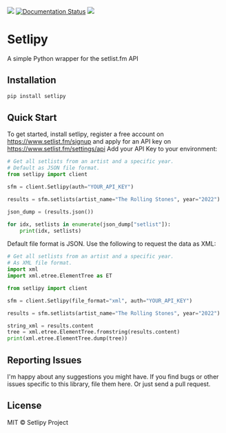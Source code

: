 <a target="_blank" href="https://www.python.org/downloads/" title="Python version"><img src="https://img.shields.io/badge/python-%3E=_3.7-green.svg"></a>
[![Documentation Status](https://readthedocs.org/projects/setlipy/badge/?version=latest)](https://setlipy.readthedocs.io/en/latest/?badge=latest)
<a target="_blank" href="LICENSE" title="License: MIT"><img src="https://img.shields.io/badge/License-MIT-blue.svg"></a>
# Setlipy
A simple Python wrapper for the setlist.fm API

## Installation
```bash
pip install setlipy
```

## Quick Start
To get started, install setlipy, register a free account on https://www.setlist.fm/signup and apply for an API key on 
https://www.setlist.fm/settings/api
Add your API Key to your environment:

```python
# Get all setlists from an artist and a specific year. 
# Default as JSON file format.
from setlipy import client

sfm = client.Setlipy(auth="YOUR_API_KEY")

results = sfm.setlists(artist_name="The Rolling Stones", year="2022")

json_dump = (results.json())

for idx, setlists in enumerate(json_dump["setlist"]):
    print(idx, setlists)
```

Default file format is JSON. Use the following to request the data as XML:
```python
# Get all setlists from an artist and a specific year. 
# As XML file format.
import xml
import xml.etree.ElementTree as ET

from setlipy import client

sfm = client.Setlipy(file_format="xml", auth="YOUR_API_KEY")

results = sfm.setlists(artist_name="The Rolling Stones", year="2022")

string_xml = results.content
tree = xml.etree.ElementTree.fromstring(results.content)
print(xml.etree.ElementTree.dump(tree))
```

## Reporting Issues
I'm happy about any suggestions you might have. If you find bugs or other issues specific to this library, file them here. Or just send a pull request.

## License 
MIT © Setlipy Project
